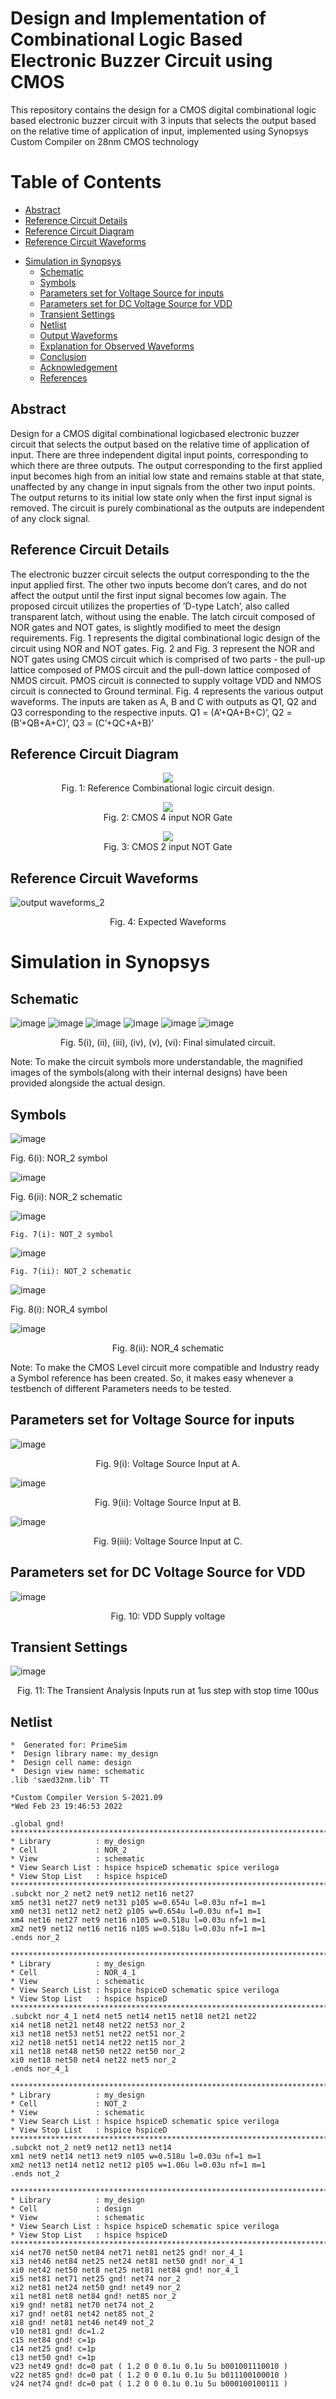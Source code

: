 # Design and Implementation of Combinational Logic Based Electronic Buzzer Circuit using CMOS
This repository contains the design for a CMOS digital combinational logic based electronic buzzer circuit with 3 inputs that selects the output based on the relative time of application of input, implemented using Synopsys Custom Compiler on 28nm CMOS technology


# Table of Contents
   * [Abstract](#abstract)
  * [Reference Circuit Details](#reference-circuit-details)
  * [Reference Circuit Diagram](#reference-circuit-diagram)
  * [Reference Circuit Waveforms](#reference-circuit-waveforms)
- [Simulation in Synopsys](#simulation-in-synopsys)
  * [Schematic](#schematic)
  * [Symbols](#symbols)
  * [Parameters set for Voltage Source for inputs](#parameters-set-for-voltage-source-for-inputs)
  * [Parameters set for DC Voltage Source for VDD](#parameters-set-for-dc-voltage-source-for-vdd)  
  * [Transient Settings](#transient-settings)
  * [Netlist](#netlist)
  * [Output Waveforms](#output-waveforms)
  * [Explanation for Observed Waveforms](#explanation-for-observed-waveforms)
  * [Conclusion](#conclusion)
  * [Acknowledgement](#acknowledgement)
  * [References](#references)


## Abstract

Design for a CMOS digital combinational logicbased electronic buzzer circuit that selects the output based
on the relative time of application of input. There are three
independent digital input points, corresponding to which there
are three outputs. The output corresponding to the first applied
input becomes high from an initial low state and remains stable
at that state, unaffected by any change in input signals from the
other two input points. The output returns to its initial low state
only when the first input signal is removed. The circuit is purely
combinational as the outputs are independent of any clock signal. 

## Reference Circuit Details

The electronic buzzer circuit selects the output corresponding to the the input applied first. The other two inputs become
don’t cares, and do not affect the output until the first input
signal becomes low again. The proposed circuit utilizes the
properties of ’D-type Latch’, also called transparent latch,
without using the enable. The latch circuit composed of NOR
gates and NOT gates, is slightly modified to meet the design
requirements.
Fig. 1 represents the digital combinational logic design of
the circuit using NOR and NOT gates. Fig. 2 and Fig. 3
represent the NOR and NOT gates using CMOS circuit which
is comprised of two parts - the pull-up lattice composed of
PMOS circuit and the pull-down lattice composed of NMOS
circuit. PMOS circuit is connected to supply voltage VDD
and NMOS circuit is connected to Ground terminal. Fig. 4
represents the various output waveforms. The inputs are taken
as A, B and C with outputs as Q1, Q2 and Q3 corresponding
to the respective inputs.
Q1 = (A’+QA+B+C)’,
Q2 = (B’+QB+A+C)’,
Q3 = (C’+QC+A+B)’ 

## Reference Circuit Diagram
<p align="center">
<img src="Schematic_2.jpg"></br>
  Fig. 1:  Reference Combinational logic circuit design.
 <p align="center">
 <img src="Nor gate_2.jpg"></br> 
  Fig. 2:  CMOS 4 input NOR Gate
  
 <p align="center">
 <img src="NOT gate_2.jpg"></br>
  Fig. 3:  CMOS 2 input NOT Gate  
</p>

## Reference Circuit Waveforms

![output waveforms_2](https://user-images.githubusercontent.com/70422874/155539930-9416088b-816f-45db-a764-508826d3d41f.jpg)
<p align="center">
  Fig. 4: Expected Waveforms
</p>

# Simulation in Synopsys
## Schematic
![image](https://user-images.githubusercontent.com/70422874/155391860-09e912b9-d88d-4d67-84d0-2c48db04792c.png)
![image](https://user-images.githubusercontent.com/70422874/155391899-e737577b-1376-4b99-b56b-191fa76d165d.png)
![image](https://user-images.githubusercontent.com/70422874/155391928-f8b38e8e-c9b8-483f-bfff-9768b1a72945.png)
![image](https://user-images.githubusercontent.com/70422874/155391951-03807fd0-1c96-4018-b764-8a64a092ea3c.png)
![image](https://user-images.githubusercontent.com/70422874/155391987-0478fb2c-e091-466d-abb0-db9cc0abdf14.png)
![image](https://user-images.githubusercontent.com/70422874/155392010-a5aee987-be9b-4e9a-8958-be236835d81d.png)

<p align="center">
  Fig. 5(i), (ii), (iii), (iv), (v), (vi): Final simulated circuit.
</p>
Note: To make the circuit symbols more understandable, the magnified images of the symbols(along with their internal designs) have been provided alongside the actual design.


## Symbols
![image](https://user-images.githubusercontent.com/70422874/155395211-46a552b1-bb5b-46b6-8c6b-2f2644efc1c9.png)

   Fig. 6(i): NOR_2 symbol   


![image](https://user-images.githubusercontent.com/70422874/155393369-71c9335b-19d2-4000-ae9c-e6aefe08ab2a.png)

   Fig. 6(ii): NOR_2 schematic
   
   
 ![image](https://user-images.githubusercontent.com/70422874/155395532-ce04e960-efd8-4d69-885d-67d11b43cca7.png)

    Fig. 7(i): NOT_2 symbol  
   
![image](https://user-images.githubusercontent.com/70422874/155393400-51ab7b79-6a65-4160-892d-a8d0ca3e5332.png)

    Fig. 7(ii): NOT_2 schematic
        
![image](https://user-images.githubusercontent.com/70422874/155396013-98aaf6d4-464b-4163-82ce-7be0ba5ab453.png)

 Fig. 8(i): NOR_4 symbol
    
![image](https://user-images.githubusercontent.com/70422874/155395881-4531da61-646d-4454-8788-574b423e16e3.png)
    <p align="center">
Fig. 8(ii): NOR_4 schematic
    
    
  </p>
Note: To make the CMOS Level circuit more compatible and Industry ready a Symbol reference has been created. So, it makes easy whenever a testbench of different Parameters needs to be tested.

## Parameters set for Voltage Source for inputs
![image](https://user-images.githubusercontent.com/70422874/155529254-db5e778c-b6bd-4893-af09-7475bd618c08.png)

 <p align="center">
  Fig. 9(i): Voltage Source Input at A.
  </p>
  
![image](https://user-images.githubusercontent.com/70422874/155529693-ed483e7a-fcf7-4794-b17a-9611bb446921.png)

<p align="center">
  Fig. 9(ii): Voltage Source Input at B.
  </p>

![image](https://user-images.githubusercontent.com/70422874/155529889-582dc467-1f8b-4902-99d1-e5e588a26865.png)
<p align="center">
Fig. 9(iii): Voltage Source Input at C.  

</p>

## Parameters set for DC Voltage Source for VDD
![image](https://user-images.githubusercontent.com/70422874/155530830-8109a26c-d14d-4e33-a19b-5f666a7b59ce.png)
<p align="center">
  Fig. 10: VDD Supply voltage
</p>


## Transient Settings
![image](https://user-images.githubusercontent.com/70422874/155531098-e85de0da-2f43-40a4-bc41-49c69e29d961.png)
<p align="center">
  Fig. 11: The Transient Analysis Inputs run at 1us step with stop time 100us 
</p>

## Netlist
```
*  Generated for: PrimeSim
*  Design library name: my_design
*  Design cell name: design
*  Design view name: schematic
.lib 'saed32nm.lib' TT

*Custom Compiler Version S-2021.09
*Wed Feb 23 19:46:53 2022

.global gnd!
********************************************************************************
* Library          : my_design
* Cell             : NOR_2
* View             : schematic
* View Search List : hspice hspiceD schematic spice veriloga
* View Stop List   : hspice hspiceD
********************************************************************************
.subckt nor_2 net2 net9 net12 net16 net27
xm5 net31 net27 net9 net31 p105 w=0.654u l=0.03u nf=1 m=1
xm0 net31 net12 net2 net2 p105 w=0.654u l=0.03u nf=1 m=1
xm4 net16 net27 net9 net16 n105 w=0.518u l=0.03u nf=1 m=1
xm2 net9 net12 net16 net16 n105 w=0.518u l=0.03u nf=1 m=1
.ends nor_2

********************************************************************************
* Library          : my_design
* Cell             : NOR_4_1
* View             : schematic
* View Search List : hspice hspiceD schematic spice veriloga
* View Stop List   : hspice hspiceD
********************************************************************************
.subckt nor_4_1 net4 net5 net14 net15 net18 net21 net22
xi4 net18 net21 net48 net22 net53 nor_2
xi3 net18 net53 net51 net22 net51 nor_2
xi2 net18 net51 net14 net22 net15 nor_2
xi1 net18 net48 net50 net22 net50 nor_2
xi0 net18 net50 net4 net22 net5 nor_2
.ends nor_4_1

********************************************************************************
* Library          : my_design
* Cell             : NOT_2
* View             : schematic
* View Search List : hspice hspiceD schematic spice veriloga
* View Stop List   : hspice hspiceD
********************************************************************************
.subckt not_2 net9 net12 net13 net14
xm1 net9 net14 net13 net9 n105 w=0.518u l=0.03u nf=1 m=1
xm2 net13 net14 net12 net12 p105 w=1.06u l=0.03u nf=1 m=1
.ends not_2

********************************************************************************
* Library          : my_design
* Cell             : design
* View             : schematic
* View Search List : hspice hspiceD schematic spice veriloga
* View Stop List   : hspice hspiceD
********************************************************************************
xi4 net70 net50 net84 net71 net81 net25 gnd! nor_4_1
xi3 net46 net84 net25 net24 net81 net50 gnd! nor_4_1
xi0 net42 net50 net8 net25 net81 net84 gnd! nor_4_1
xi5 net81 net71 net25 gnd! net74 nor_2
xi2 net81 net24 net50 gnd! net49 nor_2
xi1 net81 net8 net84 gnd! net85 nor_2
xi9 gnd! net81 net70 net74 not_2
xi7 gnd! net81 net42 net85 not_2
xi8 gnd! net81 net46 net49 not_2
v10 net81 gnd! dc=1.2
c15 net84 gnd! c=1p
c14 net25 gnd! c=1p
c13 net50 gnd! c=1p
v23 net49 gnd! dc=0 pat ( 1.2 0 0 0.1u 0.1u 5u b001001110010 )
v22 net85 gnd! dc=0 pat ( 1.2 0 0 0.1u 0.1u 5u b011100100010 )
v24 net74 gnd! dc=0 pat ( 1.2 0 0 0.1u 0.1u 5u b000100100111 )








.tran '1u' '100u' name=tran

.option primesim_remove_probe_prefix = 0
.probe v(*) i(*) level=1
.probe tran v(net25) v(net49) v(net50) v(net74) v(net84) v(net85)

.temp 25



.option primesim_output=wdf


.option parhier = LOCAL






.end

```
## Output Waveforms
![image](https://user-images.githubusercontent.com/70422874/155396831-0b9b3acf-57ae-49d3-a4c5-2b237eda43e1.png)

  Fig. 12: Required Simulation Waveforms 
  
  Note: The 1st 3 waveforms are the inputs A, B, and C respectively, while the last 3 are the outputs Q1, Q2, and Q3 respectively, which is same as depicted in above expected waveform representation.
</p>

## Explanation for Observed Waveforms
![output waveforms_2](https://user-images.githubusercontent.com/70422874/155540594-344ba5d0-19c4-427b-bd31-658dee3f7072.jpg)

In time interval T1, input A goes high first. The output follows this input only, while any change in voltage of the other two inputs has NO effect on the output, in this time interval, ie. until input A remains high. Similar changes take place in time intervals T2 and T3.

## Conclusion
Thus, the observed output waveforms match perfectly with our hand drawn output waveforms, for the required set of inputs. Hence, our required design for CMOS digital combinational logic based electronic buzzer circuit with 3 inputs that selects the output based on  the relative time of application of input(which is assumed here as input going from low to high voltage levels), has been implemented and verified using Synopsys Custom Compiler on 28nm CMOS technology. As per design requirements, similar logic can be applied  for a greater number the number of inputs.


## Acknowledgement
1. Kunal Ghosh, Co-founder, VSD Corp. Pvt. Ltd. - kunalpghosh@gmail.com
2. Chinmay panda, IIT Hyderabad
3. Sameer Durgoji, NIT Karnataka
4. Synopsys Team/Company
5. https://www.iith.ac.in/events/2022/02/15/Cloud-Based-Analog-IC-Design-Hackathon/

## References
[1] Balraj Singh, Mukesh Kumar, and J. S. Ubhi, “Analysis of CMOS based
NAND and NOR Gates at 45mm Technology”, IJEECS, ISSN 2348-
117X, Volume 6, Issue 4, April 2017.
[2] Sudhakar Alluri1, Uma Umaheshwar, B. Rajendra Naik and
N.S.S.Reddy, “Design and Performance Analysis of VLSI Circuits in
180nm Technology”, IJCRT, ISSN: 2320-2882, Volume 6, Issue 2 April
2018



